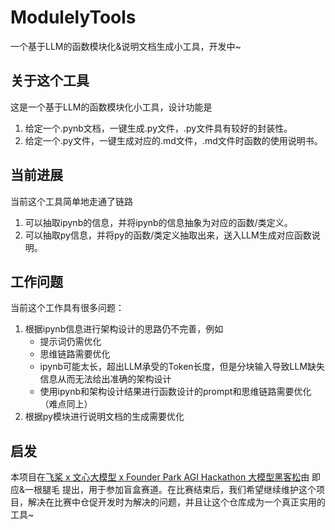 # ModulelyTools
一个基于LLM的函数模块化&amp;说明文档生成小工具，开发中~

## 关于这个工具
这是一个基于LLM的函数模块化小工具，设计功能是
1. 给定一个.pynb文档，一键生成.py文件，.py文件具有较好的封装性。
2. 给定一个.py文件，一键生成对应的.md文件，.md文件时函数的使用说明书。

## 当前进展
当前这个工具简单地走通了链路
1. 可以抽取ipynb的信息，并将ipynb的信息抽象为对应的函数/类定义。
2. 可以抽取py信息，并将py的函数/类定义抽取出来，送入LLM生成对应函数说明。

## 工作问题
当前这个工作具有很多问题：
1. 根据ipynb信息进行架构设计的思路仍不完善，例如
   - 提示词仍需优化
   - 思维链路需要优化
   - ipynb可能太长，超出LLM承受的Token长度，但是分块输入导致LLM缺失信息从而无法给出准确的架构设计
   - 使用ipynb和架构设计结果进行函数设计的prompt和思维链路需要优化（难点同上）
2. 根据py模块进行说明文档的生成需要优化

## 启发
本项目在[飞桨 x 文心大模型 x Founder Park AGI Hackathon 大模型黑客松](https://aistudio.baidu.com/competition/detail/1103/0/introduction)由 即应&一根腿毛 提出，用于参加盲盒赛道。在比赛结束后，我们希望继续维护这个项目，解决在比赛中仓促开发时为解决的问题，并且让这个仓库成为一个真正实用的工具~
